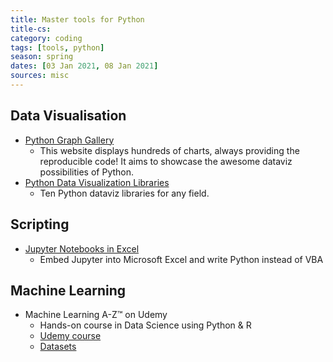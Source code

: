 ```yaml
---
title: Master tools for Python
title-cs: 
category: coding
tags: [tools, python]
season: spring
dates: [03 Jan 2021, 08 Jan 2021]
sources: misc
---
```


## Data Visualisation
* [Python Graph Gallery](https://python-graph-gallery.com/)
	* This website displays hundreds of charts, always providing the reproducible code! It aims to showcase the awesome dataviz possibilities of Python.
* [Python Data Visualization Libraries](https://mode.com/blog/python-data-visualization-libraries/)
	* Ten Python dataviz libraries for any field.

## Scripting
* [Jupyter Notebooks in Excel](https://towardsdatascience.com/python-jupyter-notebooks-in-excel-5ab34fc6439)
	* Embed Jupyter into Microsoft Excel and write Python instead of VBA

## Machine Learning
* Machine Learning A-Z™ on Udemy
	* Hands-on course in Data Science using Python & R
	* [Udemy course](https://www.udemy.com/machinelearning/)
	* [Datasets](https://www.superdatascience.com/machine-learning/)